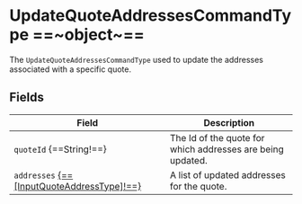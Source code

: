 # UpdateQuoteAddressesCommandType  ==~object~==

The `UpdateQuoteAddressesCommandType` used to update the addresses associated with a specific quote.

## Fields

| Field                                                                  | Description                                                        |
| -----------------------------------------------------------------------| ------------------------------------------------------------------ |
| `quoteId` {==String!==}                                                | The Id of the quote for which addresses are being updated.         |
| `addresses` [{==[InputQuoteAddressType]!==}](InputQuoteAddressType.md) | A list of updated addresses for the quote.                         |
